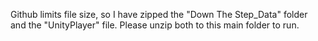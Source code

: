 Github limits file size, so I have zipped the "Down The Step_Data" folder and the "UnityPlayer" file. Please unzip both to this main folder to run.
